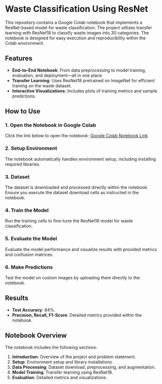 # Waste Classification Using ResNet

This repository contains a Google Colab notebook that implements a ResNet-based model for waste classification. The project utilizes transfer learning with ResNet18 to classify waste images into 30 categories. The notebook is designed for easy execution and reproducibility within the Colab environment.


## **Features**
- **End-to-End Notebook**: From data preprocessing to model training, evaluation, and deployment—all in one place.
- **Transfer Learning**: Uses ResNet18 pretrained on ImageNet for efficient training on the waste dataset.
- **Interactive Visualizations**: Includes plots of training metrics and sample predictions.


## **How to Use**

### **1. Open the Notebook in Google Colab**
Click the link below to open the notebook:
[Google Colab Notebook Link](#https://colab.google/)

### **2. Setup Environment**
The notebook automatically handles environment setup, including installing required libraries.

### **3. Dataset**
The dataset is downloaded and processed directly within the notebook. Ensure you execute the dataset download cells as instructed in the notebook.

### **4. Train the Model**
Run the training cells to fine-tune the ResNet18 model for waste classification.

### **5. Evaluate the Model**
Evaluate the model performance and visualize results with provided metrics and confusion matrices.

### **6. Make Predictions**
Test the model on custom images by uploading them directly to the notebook.

## **Results**
- **Test Accuracy**: 84%.
- **Precision, Recall, F1-Score**: Detailed metrics provided within the notebook.

## **Notebook Overview**
The notebook includes the following sections:
1. **Introduction**: Overview of the project and problem statement.
2. **Setup**: Environment setup and library installations.
3. **Data Processing**: Dataset download, preprocessing, and augmentation.
4. **Model Training**: Transfer learning using ResNet18.
5. **Evaluation**: Detailed metrics and visualizations.
